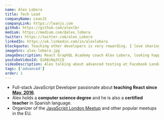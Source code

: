```yaml
---
name: Alex Lobera
title: Tech Lead
companyName: LeanJS
companyLink: https://leanjs.com
gitHub: https://github.com/alexlbr
medium: https://medium.com/@alex_lobera
twitter: https://twitter.com/alex_Lobera
linkedIn: https://uk.linkedin.com/in/alexlobera
blockquote: Teaching other developers is very rewarding. I love sharing what I've learned in my career to help others grow and give back. I think this is what really makes our industry move forward.
imageSrc: alex-lobera.jpg
imageDescription: React GraphQL Academy coach Alex Lobera, looking happy with mountains in the background
youtubeVideoId: QiR8iNq3tCQ
videoDescription: Alex talking about advanced testing at Facebook London HQ
tags: ['advanced']
order: 1
---
```


- Full-stack JavaScript Developer passionate about **teaching React since <a href="https:/www.meetup.com/JavaScript-London/events/230287691/" class="coach-profiles">May, 2016</a>**.
- Alex holds a **computer science degree** and he is also a **certified teacher** in Spanish language.
- Organizer of the <a href="https://www.meetup.com/JavaScript-london/" class="coach-profiles">JavaScript London Meetup</a> and other popular meetups in the EU.
